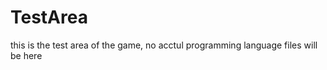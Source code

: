 TestArea
========

this is the test area of the game, no acctul programming language files will be here
